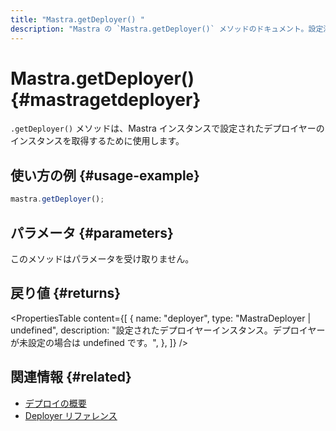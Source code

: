 ```yaml
---
title: "Mastra.getDeployer() "
description: "Mastra の `Mastra.getDeployer()` メソッドのドキュメント。設定済みのデプロイヤーインスタンスを取得します。"
---
```


# Mastra.getDeployer() \{#mastragetdeployer\}

`.getDeployer()` メソッドは、Mastra インスタンスで設定されたデプロイヤーのインスタンスを取得するために使用します。

## 使い方の例 \{#usage-example\}

```typescript copy
mastra.getDeployer();
```

## パラメータ \{#parameters\}

このメソッドはパラメータを受け取りません。

## 戻り値 \{#returns\}

<PropertiesTable
  content={[
{
name: "deployer",
type: "MastraDeployer | undefined",
description: "設定されたデプロイヤーインスタンス。デプロイヤーが未設定の場合は undefined です。",
},
]}
/>

## 関連情報 \{#related\}

* [デプロイの概要](/docs/deployment/overview)
* [Deployer リファレンス](/docs/reference/deployer)